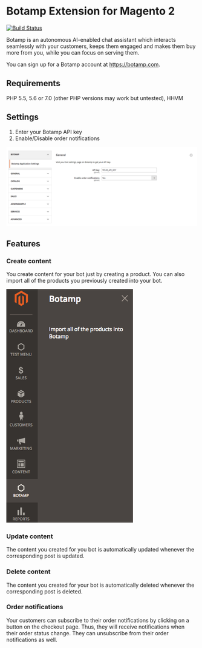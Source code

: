 # Botamp Extension for Magento 2

[![Build Status](https://travis-ci.org/botamp/botamp-magento.svg?branch=master)](https://travis-ci.org/botamp/botamp-magento)

Botamp is an autonomous AI-enabled chat assistant which interacts seamlessly with your customers, keeps them engaged and makes them buy more from you, while you can focus on serving them.

You can sign up for a Botamp account at https://botamp.com.

## Requirements

PHP 5.5, 5.6 or 7.0 (other PHP versions may work but untested), HHVM

## Settings
1. Enter your Botamp API key
2. Enable/Disable order notifications

![Scrrenshot](settings-screenshot.png)

## Features

### Create content
You create content for your bot just by creating a product. You can also import all of the products you previously created into your bot.

![Scrrenshot](import-screenshot.png)

### Update content
The content you created for you bot is automatically updated whenever the corresponding post is updated.

### Delete content
The content you created for your bot is automatically deleted whenever the corresponding post is deleted.

### Order notifications
Your customers can subscribe to their order notifications by clicking on a button on the checkout page. Thus, they will receive notifications when their order status change. They can unsubscribe from their order notifications as well.
